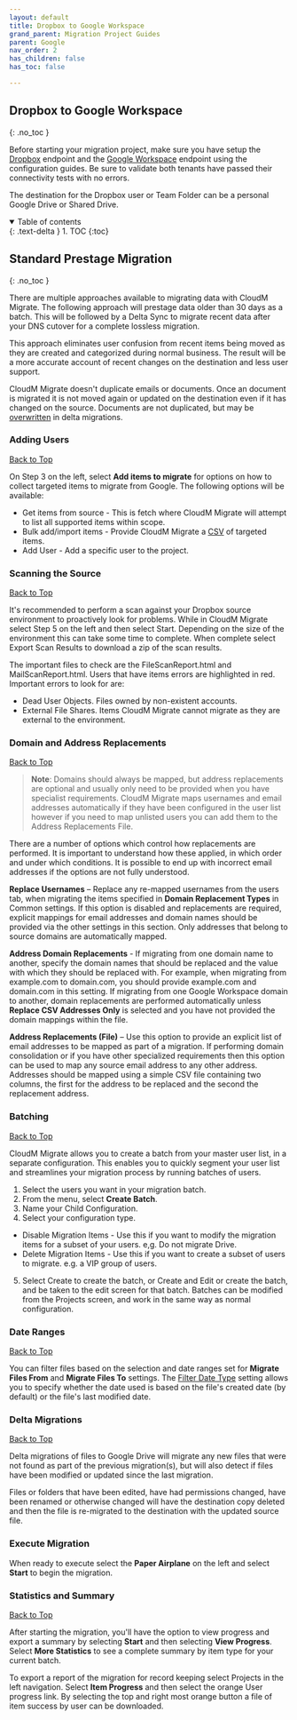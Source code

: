 ```yaml
---
layout: default
title: Dropbox to Google Workspace
grand_parent: Migration Project Guides
parent: Google
nav_order: 2
has_children: false
has_toc: false

---
```


## Dropbox to Google Workspace
{: .no_toc }

Before starting your migration project, make sure you have setup the <a href="https://docs.cloudm.io/Endpoint-Configuration-Guides/Dropbox.html">Dropbox</a> endpoint and the <a href="https://cloudm-migrate.github.io/documentation/Endpoint-Configuration-Guides/Google.html">Google Workspace</a> endpoint using the configuration guides. Be sure to validate both tenants have passed their connectivity tests with no errors. 

The destination for the Dropbox user or Team Folder can be a personal Google Drive or Shared Drive. 

<a name="top"></a>
<details open markdown="block">
  <summary>
    Table of contents
  </summary>
  {: .text-delta }
1. TOC
{:toc}
</details>

## Standard Prestage Migration
{: .no_toc }

There are multiple approaches available to migrating data with CloudM Migrate. The following approach will prestage data older than 30 days as a batch. This will be followed by a Delta Sync to migrate recent data after your DNS cutover for a complete lossless migration. 

This approach eliminates user confusion from recent items being moved as they are created and categorized during normal business. The result will be a more accurate account of recent changes on the destination and less user support. 

CloudM Migrate doesn't duplicate emails or documents. Once an document is migrated it is not moved again or updated on the destination even if it has changed on the source. Documents are not duplicated, but may be <a href="https://cloudm-migrate.github.io/documentation/Engineering-Reference/ProjectAdvancedOptions.html#overwritedoc">overwritten</a> in delta migrations.

### Adding Users
[Back to Top](#top)

On Step 3 on the left, select **Add items to migrate** for options on how to collect targeted items to migrate from Google. The following options will be available:

- Get items from source - This is fetch where CloudM Migrate will attempt to list all supported items within scope. 
- Bulk add/import items - Provide CloudM Migrate a <a href="https://github.com/CloudM-Migrate/documentation/blob/main/assets/bulkimport.csv">CSV</a> of targeted items. 
- Add User - Add a specific user to the project. 

### Scanning the Source 
[Back to Top](#top)

It's recommended to perform a scan against your Dropbox source environment to proactively look for problems. While in CloudM Migrate select Step 5 on the left and then select Start. Depending on the size of the environment this can take some time to complete. When complete select Export Scan Results to download a zip of the scan results. 

The important files to check are the FileScanReport.html and MailScanReport.html. Users that have items errors are highlighted in red. Important errors to look for are:

- Dead User Objects. Files owned by non-existent accounts. 
- External File Shares. Items CloudM Migrate cannot migrate as they are external to the environment. 

### Domain and Address Replacements 
[Back to Top](#top)

> **Note**: Domains should always be mapped, but address replacements are optional and usually only need to be provided when you have specialist requirements. CloudM Migrate maps usernames and email addresses automatically if they have been configured in the user list however if you need to map unlisted users you can add them to the Address Replacements File.

There are a number of options which control how replacements are performed. It is important to understand how these applied, in which order and under which conditions. It is possible to end up with incorrect email addresses if the options are not fully understood.

**Replace Usernames** – Replace any re-mapped usernames from the users tab, when migrating the items specified in **Domain Replacement Types** in Common settings. If this option is disabled and replacements are required, explicit mappings for email addresses and domain names should be provided via the other settings in this section. Only addresses that belong to source domains are automatically mapped.

**Address Domain Replacements** - If migrating from one domain name to another, specify the domain names that should be replaced and the value with which they should be replaced with. For example, when migrating from example.com to domain.com, you should provide example.com and domain.com in this setting. If migrating from one Google Workspace domain to another, domain replacements are performed automatically unless **Replace CSV Addresses Only** is selected and you have not provided the domain mappings within the file.

**Address Replacements (File)** – Use this option to provide an explicit list of email addresses to be mapped as part of a migration. If performing domain consolidation or if you have other specialized requirements then this option can be used to map any source email address to any other address. Addresses should be mapped using a simple CSV file containing two columns, the first for the address to be replaced and the second the replacement address.

### Batching
[Back to Top](#top)

CloudM Migrate allows you to create a batch from your master user list, in a separate configuration. This enables you to quickly segment your user list and streamlines your migration process by running batches of users.

1. Select the users you want in your migration batch.
2. From the menu, select **Create Batch**.
3. Name your Child Configuration.
4. Select your configuration type.
- Disable Migration Items - Use this if you want to modify the migration items for a subset of your users. e,g. Do not migrate Drive.
- Delete Migration Items - Use this if you want to create a subset of users to migrate. e.g. a VIP group of users.
5. Select Create to create the batch, or Create and Edit or create the batch, and be taken to the edit screen for that batch. Batches can be modified from the Projects screen, and work in the same way as normal configuration.

### Date Ranges
[Back to Top](#top)

You can filter files based on the selection and date ranges set for **Migrate Files From** and **Migrate Files To** settings. The <a href="https://docs.cloudm.io/Engineering-Reference/ProjectAdvancedOptions.html#filterdate">Filter Date Type</a> setting allows you to specify whether the date used is based on the file's created date (by default) or the file's last modified date.

### Delta Migrations
[Back to Top](#top)

Delta migrations of files to Google Drive will migrate any new files that were not found as part of the previous migration(s), but will also detect if files have been modified or updated since the last migration.

Files or folders that have been edited, have had permissions changed, have been renamed or otherwise changed will have the destination copy deleted and then the file is re-migrated to the destination with the updated source file. 

### Execute Migration

When ready to execute select the **Paper Airplane** on the left and select **Start** to begin the migration. 

### Statistics and Summary
[Back to Top](#top)

After starting the migration, you'll have the option to view progress and export a summary by selecting **Start** and then selecting **View Progress**. Select **More Statistics** to see a complete summary by item type for your current batch. 

To export a report of the migration for record keeping select Projects in the left navigation. Select **Item Progress** and then select the orange User progress link. By selecting the top and right most orange button a file of item success by user can be downloaded.
